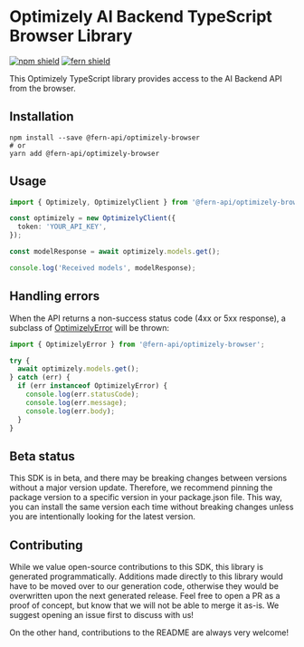 # Optimizely AI Backend TypeScript Browser Library

[![npm shield](https://img.shields.io/npm/v/@fern-api/optimizely-browser)](https://www.npmjs.com/package/@fern-api/optimizely-browser)
[![fern shield](https://img.shields.io/badge/%F0%9F%8C%BF-SDK%20generated%20by%20Fern-brightgreen)](https://github.com/fern-api/fern)

This Optimizely TypeScript library provides access to the AI Backend API from the browser.

## Installation

```
npm install --save @fern-api/optimizely-browser
# or
yarn add @fern-api/optimizely-browser
```

## Usage

```typescript
import { Optimizely, OptimizelyClient } from '@fern-api/optimizely-browser';

const optimizely = new OptimizelyClient({
  token: 'YOUR_API_KEY',
});

const modelResponse = await optimizely.models.get();

console.log('Received models', modelResponse);
```

## Handling errors

When the API returns a non-success status code (4xx or 5xx response), a subclass of [OptimizelyError](./src/errors/OptimizelyError.ts) will be thrown:

```ts
import { OptimizelyError } from '@fern-api/optimizely-browser';

try {
  await optimizely.models.get();
} catch (err) {
  if (err instanceof OptimizelyError) {
    console.log(err.statusCode);
    console.log(err.message);
    console.log(err.body);
  }
}
```

## Beta status

This SDK is in beta, and there may be breaking changes between versions without a major version update. Therefore, we recommend pinning the package version to a specific version in your package.json file. This way, you can install the same version each time without breaking changes unless you are intentionally looking for the latest version.

## Contributing

While we value open-source contributions to this SDK, this library is generated programmatically. Additions made directly to this library would have to be moved over to our generation code, otherwise they would be overwritten upon the next generated release. Feel free to open a PR as a proof of concept, but know that we will not be able to merge it as-is. We suggest opening an issue first to discuss with us!

On the other hand, contributions to the README are always very welcome!
